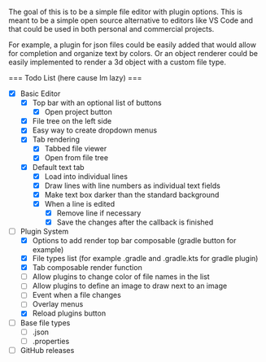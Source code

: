 The goal of this is to be a simple file editor with plugin options.
This is meant to be a simple open source alternative to editors like VS Code and <insert jetbrains version> that could be used in both personal and commercial projects.

For example, a plugin for json files could be easily added that would allow for completion and organize text by colors.
Or an object renderer could be easily implemented to render a 3d object with a custom file type.

=== Todo List (here cause Im lazy) ===
- [x] Basic Editor
  - [x] Top bar with an optional list of buttons
    - [x] Open project button
  - [x] File tree on the left side
  - [x] Easy way to create dropdown menus
  - [x] Tab rendering
    - [x] Tabbed file viewer
    - [x] Open from file tree
  - [x] Default text tab
    - [x] Load into individual lines
    - [x] Draw lines with line numbers as individual text fields
    - [x] Make text box darker than the standard background
    - [x] When a line is edited
      - [x] Remove line if necessary
      - [x] Save the changes after the callback is finished
- [ ] Plugin System
  - [x] Options to add render top bar composable (gradle button for example)
  - [x] File types list (for example .gradle and .gradle.kts for gradle plugin)
  - [x] Tab composable render function
  - [ ] Allow plugins to change color of file names in the list
  - [ ] Allow plugins to define an image to draw next to an image
  - [ ] Event when a file changes
  - [ ] Overlay menus
  - [x] Reload plugins button
- [ ] Base file types
  - [ ] .json
  - [ ] .properties
- [ ] GitHub releases